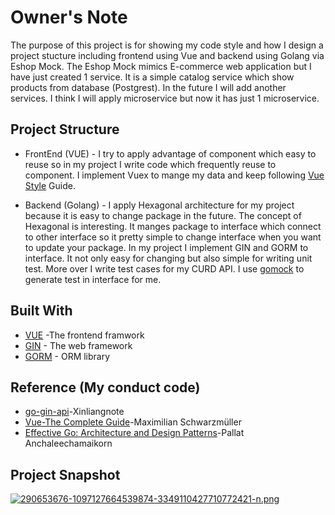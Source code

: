 # Owner's Note
The purpose of this project is for showing my code style and how I design a project stucture including frontend using Vue and backend using Golang via Eshop Mock.
The Eshop Mock mimics E-commerce web application but I have just created 1 service. It is a simple catalog service which show products from database (Postgrest). 
In the future I will add another services. I think I will apply microservice but now it has just 1 microservice.

## Project Structure
- FrontEnd (VUE) - I try to apply advantage of component which easy to reuse so in my project I write code which frequently reuse to component. I implement Vuex to mange
my data and keep following [Vue Style](https://v2.vuejs.org/v2/style-guide/?redirect=true) Guide.

- Backend (Golang) - I apply Hexagonal architecture for my project because it is easy to change package in the future. The concept of Hexagonal is interesting. It manges 
package to interface which connect to other interface so it pretty simple to change interface when you want to update your package. In my project I implement GIN and GORM
to interface. It not only easy for changing but also simple for writing unit test. More over I write test cases for my CURD API. I use [gomock](https://github.com/golang/mock)
to generate test in interface for me.

## Built With
- [VUE](https://vuejs.org/) -The frontend framwork
- [GIN](https://github.com/gin-gonic/gin) - The web framework
- [GORM](https://gorm.io/) - ORM library

## Reference (My conduct code)
 - [go-gin-api](https://github.com/xinliangnote/go-gin-api)-Xinliangnote
 - [Vue-The Complete Guide](https://www.udemy.com/course/vuejs-2-the-complete-guide)-Maximilian Schwarzmüller
 - [Effective Go: Architecture and Design Patterns](https://skooldio.com/courses/effective-go)-Pallat Anchaleechamaikorn

## Project Snapshot
[![290653676-1097127664539874-3349110427710772421-n.png](https://i.postimg.cc/Yq1SXS0f/290653676-1097127664539874-3349110427710772421-n.png)](https://postimg.cc/nChZrpvC)
